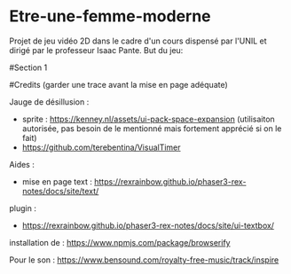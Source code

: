 # Etre-une-femme-moderne
Projet de jeu vidéo 2D dans le cadre d'un cours dispensé par l'UNIL et dirigé par le professeur Isaac Pante. 
But du jeu:

#Section 1


#Credits (garder une trace avant la mise en page adéquate)

Jauge de désillusion : 
- sprite : https://kenney.nl/assets/ui-pack-space-expansion (utilisaiton autorisée, pas besoin de le mentionné mais fortement apprécié si on le fait)
- https://github.com/terebentina/VisualTimer

Aides : 
- mise en page text : https://rexrainbow.github.io/phaser3-rex-notes/docs/site/text/ 

plugin : 
- https://rexrainbow.github.io/phaser3-rex-notes/docs/site/ui-textbox/

installation de : https://www.npmjs.com/package/browserify

Pour le son : https://www.bensound.com/royalty-free-music/track/inspire
